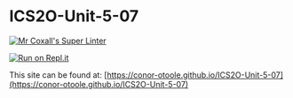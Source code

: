  # ICS2O-Unit-5-07

[![Mr Coxall's Super Linter](https://github.com/conor-otoole/ICS2O-Unit-5-07/workflows/Mr%20Coxall's%20Super%20Linter/badge.svg)](https://github.com/conor-otoole/ICS2O-Unit-5-07/actions/)

[![Run on Repl.it](https://repl.it/badge/github/conor-otoole/ICS2O-Unit-5-07)](https://repl.it/github/conor-otoole/ICS2O-Unit-5-07)

This site can be found at: [https://conor-otoole.github.io/ICS2O-Unit-5-07](https://conor-otoole.github.io/ICS2O-Unit-5-07)
